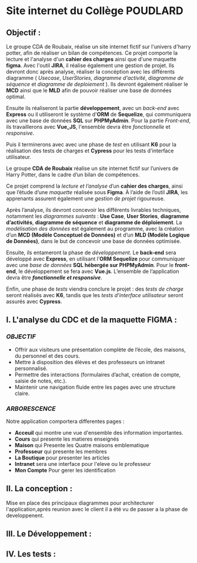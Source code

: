# Site internet du Collège POUDLARD

## Objectif :

Le groupe CDA de Roubaix, réalise un site internet fictif sur l'univers d'harry potter, afin de réaliser un bilan de compétences.
Ce projet comporte la lecture et l'analyse d'un **cahier des charges** ainsi que d'une maquette **figma**. Avec l'outil **JIRA**, il réalise également une gestion de projet.
Ils devront donc après analyse, réaliser la concéption avec les différents diagramme ( _Usecase_, _UserStories_, _diagramme d'activité_, _diagramme de séquence_ et _diagramme de deploiement_ ). Ils devront également réaliser le **MCD** ainsi que le **MLD** afin de pouvoir réaliser une base de données optimal.

Ensuite ils réaliseront la partie **développement**, avec un _back-end_ avec **Express** ou il utiliseront le système d'**ORM** de **Sequelize**, qui communiquera avec une base de données **SQL** sur **PHPMyAdmin**. Pour la partie _Front-end_, ils travaillerons avec **Vue_JS**, l'ensemble devra être _fonctionnelle_ et _responsive_.

Puis il terminerons avec avec une phase de _test_ en utilisant **K6** pour la réalisation des tests de charges et **Cypress** pour les tests d'interface utilisateur.

Le groupe **CDA de Roubaix** réalise un site internet fictif sur l’univers de Harry Potter, dans le cadre d’un bilan de compétences.

Ce projet comprend la _lecture et l’analyse_ d’un **cahier des charges**, ainsi que l’étude d’une _maquette_ réalisée sous **Figma**. À l’aide de l’outil **JIRA**, les apprenants assurent également une _gestion de projet_ rigoureuse.

Après l’analyse, ils devront concevoir les différents livrables techniques, notamment les _diagrammes suivants_ : **Use Case**, **User Stories**, **diagramme d’activités**, **diagramme de séquence** et **diagramme de déploiement**. La _modélisation des données_ est également au programme, avec la création d’un **MCD (Modèle Conceptuel de Données)** et d’un **MLD (Modèle Logique de Données)**, dans le but de concevoir une base de données optimisée.

Ensuite, ils entameront la phase de _développement_. Le **back-end** sera développé avec **Express**, en utilisant l’**ORM Sequelize** pour communiquer avec une _base de données_ **SQL hébergée sur PHPMyAdmin**. Pour le **front-end**, le développement se fera avec **Vue.js**. L’ensemble de l’application devra être _**fonctionnelle et responsive**_.

Enfin, une phase de _tests_ viendra conclure le projet : des _tests de charge_ seront réalisés avec **K6**, tandis que les _tests d’interface utilisateur_ seront assurés avec **Cypress**.

## I. L'analyse du CDC et de la maquette FIGMA :

### _OBJECTIF_

- Offrir aux visiteurs une présentation complète de l’école, des
  maisons, du personnel et des cours.
- Mettre à disposition des élèves et des professeurs un intranet
  personnalisé.
- Permettre des interactions (formulaires d’achat, création de
  compte, saisie de notes, etc.).
- Maintenir une navigation fluide entre les pages avec une
  structure claire.

### _ARBORESCENCE_

Notre application comportera differentes pages :

- **Acceuil** qui montre une vue d'ensemble des information importantes.
- **Cours** qui presente les matieres enseignés
- **Maison** qui Presente les Quatre maisons emblematique
- **Professeur** qui presente les membres
- **La Boutique** pour presenter les articles
- **Intranet** sera une interface pour l'eleve ou le professeur
- **Mon Compte** Pour gerer les identification

## II. La conception :

Mise en place des principaux diagrammes pour architecturer l'application,aprés reunion avec le client il a été vu de passer a la phase de developpenent.

## III. Le Développement :

## IV. Les tests :
